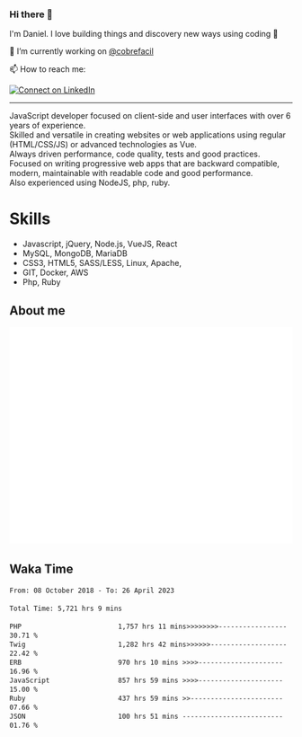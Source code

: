 ### Hi there 👋

I'm Daniel. I love building things and discovery new ways using coding :raised_hands: 

🔭 I’m currently working on [@cobrefacil](https://www.cobrefacil.com.br/)

📫 How to reach me:

[![Connect on LinkedIn](https://img.shields.io/badge/--linkedin?label=LinkedIn&logo=LinkedIn&style=social)](https://www.linkedin.com/in/daniel-cerverizzo/)

---

JavaScript developer focused on client-side and user interfaces with over 6 years of experience.  
Skilled and versatile in creating websites or web applications using regular (HTML/CSS/JS) or advanced technologies as Vue.  
Always driven performance, code quality, tests and good practices.  
 Focused on writing progressive web apps that are backward compatible, modern, maintainable with readable code and good performance.  
Also experienced using NodeJS, php, ruby. 


# Skills

 - Javascript, jQuery, Node.js, VueJS, React
 - MySQL, MongoDB, MariaDB    
 - CSS3, HTML5, SASS/LESS,  Linux, Apache,
 - GIT, Docker, AWS
 - Php, Ruby

## About me

![Metrics](/github-metrics.svg)

## Waka Time

<!--START_SECTION:waka-->

```text
From: 08 October 2018 - To: 26 April 2023

Total Time: 5,721 hrs 9 mins

PHP                        1,757 hrs 11 mins>>>>>>>>-----------------   30.71 %
Twig                       1,282 hrs 42 mins>>>>>>-------------------   22.42 %
ERB                        970 hrs 10 mins >>>>---------------------   16.96 %
JavaScript                 857 hrs 59 mins >>>>---------------------   15.00 %
Ruby                       437 hrs 59 mins >>-----------------------   07.66 %
JSON                       100 hrs 51 mins -------------------------   01.76 %
```

<!--END_SECTION:waka-->

